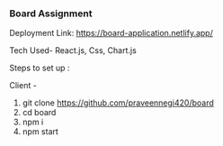 ### Board Assignment

Deployment Link: https://board-application.netlify.app/

Tech Used- React.js, Css, Chart.js

Steps to set up :

Client -

1. git clone https://github.com/praveennegi420/board
2. cd board
3. npm i
4. npm start
